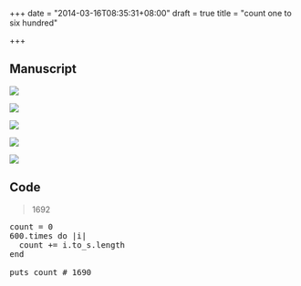 +++
date = "2014-03-16T08:35:31+08:00"
draft = true
title = "count one to six hundred"

+++



## Manuscript

![](/images/one_to_six_hundred_1.jpg)

![](/images/one_to_six_hundred_2.jpg)

![](/images/one_to_six_hundred_3.jpg)

![](/images/one_to_six_hundred_4.jpg)

![](/images/one_to_six_hundred_5.jpg)

## Code

> 1692 

<pre>
count = 0
600.times do |i|
  count += i.to_s.length
end

puts count # 1690
</pre>